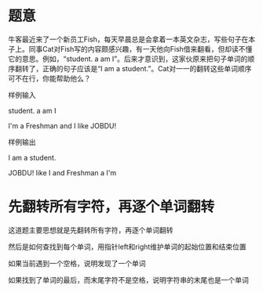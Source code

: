 # 题意

牛客最近来了一个新员工Fish，每天早晨总是会拿着一本英文杂志，写些句子在本子上。同事Cat对Fish写的内容颇感兴趣，有一天他向Fish借来翻看，但却读不懂它的意思。例如，“student. a am I”。后来才意识到，这家伙原来把句子单词的顺序翻转了，正确的句子应该是“I am a student.”。Cat对一一的翻转这些单词顺序可不在行，你能帮助他么？

样例输入

student. a am I

I'm a Freshman and I like JOBDU!

样例输出

I am a student.

JOBDU! like I and Freshman a I'm

# 先翻转所有字符，再逐个单词翻转

这道题主要思想就是先翻转所有字符，再逐个单词翻转

然后是如何查找到每个单词，用指针left和right维护单词的起始位置和结束位置

如果当前遇到一个空格，说明发现了一个单词

如果找到了单词的最后，而末尾字符不是空格，说明字符串的末尾也是一个单词